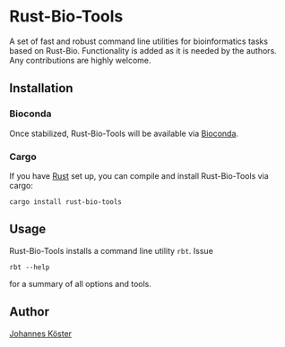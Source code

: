 # Rust-Bio-Tools

A set of fast and robust command line utilities for bioinformatics tasks based on Rust-Bio.
Functionality is added as it is needed by the authors.
Any contributions are highly welcome.

## Installation

### Bioconda

Once stabilized, Rust-Bio-Tools will be available via [Bioconda](https://bioconda.github.io).

### Cargo

If you have [Rust](https://rust-lang.org) set up, you can compile and install Rust-Bio-Tools via cargo:

    cargo install rust-bio-tools

## Usage

Rust-Bio-Tools installs a command line utility `rbt`. Issue

    rbt --help

for a summary of all options and tools.


## Author

[Johannes Köster](https://github.com/johanneskoester)

